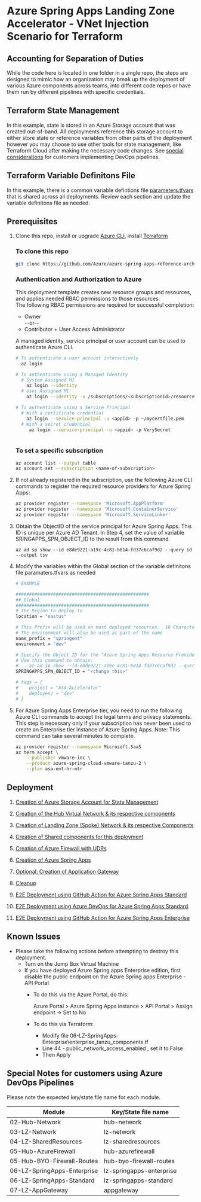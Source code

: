 # Azure Spring Apps Landing Zone Accelerator - VNet Injection Scenario for Terraform

## Accounting for Separation of Duties

While the code here is located in one folder in a single repo, the steps are designed to mimic how an organization may break up the deployment of various Azure components across teams, into different code repos or have them run by different pipelines with specific credentials. 

## Terraform State Management

In this example, state is stored in an Azure Storage account that was created out-of-band.  All deployments reference this storage account to either store state or reference variables from other parts of the deployment however you may choose to use other tools for state management, like Terraform Cloud after making the necessary code changes. See [special considerations](#special-notes-for-customers-using-azure-devops-pipelines) for customers implementing DevOps pipelines.

## Terraform Variable Definitons File

In this example, there is a common variable defintions file [parameters.tfvars](./parameters.tfvars) that is shared across all deployments. Review each section and update the variable definitons file as needed. 

## Prerequisites 

1. Clone this repo, install or upgrade [Azure CLI](https://learn.microsoft.com/cli/azure/install-azure-cli), install [Terraform](https://www.terraform.io/downloads.html)

    ### To clone this repo

    ```bash
    git clone https://github.com/Azure/azure-spring-apps-reference-architecture.git
    ```
    
    ### Authentication and Authorization to Azure

    This deployment template creates new resource groups and resources, and applies needed RBAC permissions to those resources.
    <br>The following RBAC permissions are required for successful completion:
    - Owner
        <br/> --or--
    - Contributor   +   User Access Administrator
   
   A managed identity, service principal or user account can be used to authenticate Azure CLI.

    ```bash
    # To authenticate a user account interactively
      az login

    # To authenticate using a Managed Identity
      # System Assigned MI
        az login --identity
      # User Assigned MI
        az login --identity -u /subscriptions/<subscriptionId>/resourcegroups/myRG/providers/Microsoft.ManagedIdentity/userAssignedIdentities/myID

    # To authenticate using a Service Principal
      # With a certificate credential
        az login --service-principal -u <appid> -p ~/mycertfile.pem
      # With a secret credential
         az login --service-principal -u <appid> -p VerySecret
        

    
    ```


    ### To set a specific subscription

    ```bash
    az account list --output table
    az account set --subscription <name-of-subscription>
    ```

1. If not already registered in the subscription, use the following Azure CLI commands to register the required resource providers for Azure Spring Apps:

    ```bash
    az provider register --namespace 'Microsoft.AppPlatform'
    az provider register --namespace 'Microsoft.ContainerService'
    az provider register --namespace 'Microsoft.ServiceLinker'
    ```

2. Obtain the ObjectID of the service principal for Azure Spring Apps. This ID is unique per Azure AD Tenant. In Step 4, set the value of variable SRINGAPPS_SPN_OBJECT_ID to the result from this command.

    `az ad sp show --id e8de9221-a19c-4c81-b814-fd37c6caf9d2 --query id --output tsv`



3. Modify the variables within the Global section of the variable definitons file paramaters.tfvars as needed

    ```bash
    # EXAMPLE
    
    ##################################################
    ## Global
    ##################################################
    # The Region to deploy to
    location = "eastus"

    # This Prefix will be used on most deployed resources.  10 Characters max.
    # The environment will also be used as part of the name
    name_prefix = "springent"
    environment = "dev"

    # Specify the Object ID for the "Azure Spring Apps Resource Provider" service principal in the customer's Azure AD Tenant
    # Use this command to obtain:
    #    az ad sp show --id e8de9221-a19c-4c81-b814-fd37c6caf9d2 --query id --output tsv
    SPRINGAPPS_SPN_OBJECT_ID = "<change this>"

    # tags = { 
    #    project = "ASA-Accelerator"
    #    deployenv = "dev"
    # }
    ```
    
4. For Azure Spring Apps Enterprise tier, you need to run the following Azure CLI commands to accept the legal terms and privacy statements. This step is necessary only if your subscription has never been used to create an Enterprise tier instance of Azure Spring Apps. Note: This command can take several minutes to complete. 

    ```bash
    az provider register --namespace Microsoft.SaaS
    az term accept \
        --publisher vmware-inc \
        --product azure-spring-cloud-vmware-tanzu-2 \
        --plan asa-ent-hr-mtr
    ```

## Deployment

1. [Creation of Azure Storage Account for State Management](./01-State-Storage.md)

2. [Creation of the Hub Virtual Network & its respective components](./02-Hub-Network.md)

3. [Creation of Landing Zone (Spoke) Network & its respective Components](./03-LZ-Network.md)

4. [Creation of Shared components for this deployment](./04-LZ-SharedResources.md)
 
5. [Creation of Azure Firewall with UDRs](./05-Hub-AzureFirewall.md)

6. [Creation of Azure Spring Apps](./06-LZ-SpringApps.md)

7. [Optional: Creation of Application Gateway](./07-LZ-AppGateway.md)

8. [Cleanup](./08-cleanup.md)

9. [E2E Deployment using GitHub Action for Azure Spring Apps Standard](./09-e2e-githubaction-standard.md)
    
10. [E2E Deployment using Azure DevOps for Azure Spring Apps Standard](./09-e2e-azuredevops-standard.md).

11. [E2E Deployment using GitHub Action for Azure Spring Apps Enterprise](./09-e2e-githubaction-enterprise.md)

## Known Issues

- Please take the following actions before attempting to destroy this deployment.
  - Turn on the Jump Box Virtual Machine
  - If you have deployed Azure Spring apps Enterprise edition, first disable the public endpoint on the Azure Spring apps Enterprise - API Portal
    - To do this via the Azure Portal, do this:

        Azure Portal > Azure Spring Apps instance > API Portal > Assign endpoint -> Set to No

    - To do this via Terraform:
      - Modify file 06-LZ-SpringApps-Enterprise\enterprise_tanzu_components.tf
      - Line 44 - public_network_access_enabled , set it to False
      - Then Apply

## Special Notes for customers using Azure DevOps Pipelines

Please note the expected key/state file name for each module.

| Module                      | Key/State file name      |
| --------------------------- | ------------------------ |
| 02-Hub-Network              | hub-network              |
| 03-LZ-Network               | lz-network               |
| 04-LZ-SharedResources       | lz-sharedresources       |
| 05-Hub-AzureFirewall        | hub-azurefirewall        |
| 05-Hub-BYO-Firewall-Routes  | hub-byo-firewall-routes  |
| 06-LZ-SpringApps-Enterprise | lz-springapps-enterprise |
| 06-LZ-SpringApps-Standard   | lz-springapps-standard   |
| 07-LZ-AppGateway            | appgateway               |


